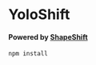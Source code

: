 # YoloShift

#### Powered by [ShapeShift](https://info.shapeshift.io/tools/skeleton)

```
npm install
```
